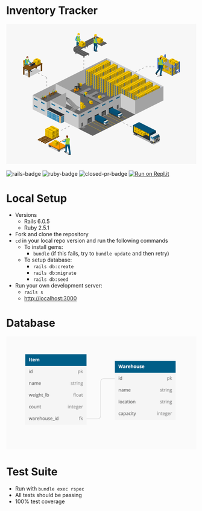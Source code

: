# Inventory Tracker
<img src="app/assets/images/Banner.png" alt="banner" max-width="600"><br>

![rails-badge](https://img.shields.io/badge/Rails-6.0.5-informational?style=flat-square) 
![ruby-badge](https://img.shields.io/badge/Ruby-2.5.1-informational?style=flat-square) ![closed-pr-badge](https://img.shields.io/github/issues-pr-closed-raw/lkriffell/inventory_tracker?style=flat-square)
[![Run on Repl.it](https://repl.it/badge/github/lkriffell/inventory_tracker)](https://repl.it/github/lkriffell/inventory_tracker)

# Local Setup
- Versions
  - Rails 6.0.5
  - Ruby 2.5.1
- Fork and clone the repository
- `cd` in your local repo version and run the following commands
  - To install gems:
    -  `bundle` (if this fails, try to `bundle update` and then retry)
  - To setup database:
    - `rails db:create`
    - `rails db:migrate`
    - `rails db:seed`
- Run your own development server:
  - `rails s`
  - [http://localhost:3000](http://localhost:3000)

# Database
<img src="app/assets/images/db_diagram.png" alt="diagram" max-width="100"><br>

# Test Suite
- Run with `bundle exec rspec`
- All tests should be passing
- 100% test coverage